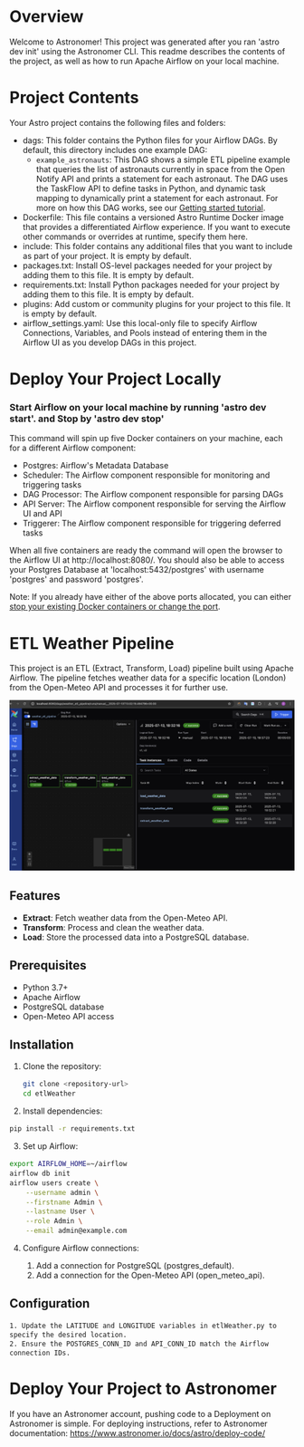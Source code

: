 # Overview

Welcome to Astronomer! This project was generated after you ran 'astro dev init' using the Astronomer CLI. This readme describes the contents of the project, as well as how to run Apache Airflow on your local machine.

# Project Contents

Your Astro project contains the following files and folders:

- dags: This folder contains the Python files for your Airflow DAGs. By default, this directory includes one example DAG:
  - `example_astronauts`: This DAG shows a simple ETL pipeline example that queries the list of astronauts currently in space from the Open Notify API and prints a statement for each astronaut. The DAG uses the TaskFlow API to define tasks in Python, and dynamic task mapping to dynamically print a statement for each astronaut. For more on how this DAG works, see our [Getting started tutorial](https://www.astronomer.io/docs/learn/get-started-with-airflow).
- Dockerfile: This file contains a versioned Astro Runtime Docker image that provides a differentiated Airflow experience. If you want to execute other commands or overrides at runtime, specify them here.
- include: This folder contains any additional files that you want to include as part of your project. It is empty by default.
- packages.txt: Install OS-level packages needed for your project by adding them to this file. It is empty by default.
- requirements.txt: Install Python packages needed for your project by adding them to this file. It is empty by default.
- plugins: Add custom or community plugins for your project to this file. It is empty by default.
- airflow_settings.yaml: Use this local-only file to specify Airflow Connections, Variables, and Pools instead of entering them in the Airflow UI as you develop DAGs in this project.

# Deploy Your Project Locally

### Start Airflow on your local machine by running 'astro dev start'. and Stop by 'astro dev stop'

This command will spin up five Docker containers on your machine, each for a different Airflow component:

- Postgres: Airflow's Metadata Database
- Scheduler: The Airflow component responsible for monitoring and triggering tasks
- DAG Processor: The Airflow component responsible for parsing DAGs
- API Server: The Airflow component responsible for serving the Airflow UI and API
- Triggerer: The Airflow component responsible for triggering deferred tasks

When all five containers are ready the command will open the browser to the Airflow UI at http://localhost:8080/. You should also be able to access your Postgres Database at 'localhost:5432/postgres' with username 'postgres' and password 'postgres'.

Note: If you already have either of the above ports allocated, you can either [stop your existing Docker containers or change the port](https://www.astronomer.io/docs/astro/cli/troubleshoot-locally#ports-are-not-available-for-my-local-airflow-webserver).

# ETL Weather Pipeline

This project is an ETL (Extract, Transform, Load) pipeline built using Apache Airflow. The pipeline fetches weather data for a specific location (London) from the Open-Meteo API and processes it for further use.

![ETL Weather Pipeline](images/dag.png)

## Features

- **Extract**: Fetch weather data from the Open-Meteo API.
- **Transform**: Process and clean the weather data.
- **Load**: Store the processed data into a PostgreSQL database.

## Prerequisites

- Python 3.7+
- Apache Airflow
- PostgreSQL database
- Open-Meteo API access

## Installation

1. Clone the repository:

   ```bash
   git clone <repository-url>
   cd etlWeather
   ```

2. Install dependencies:

```bash
pip install -r requirements.txt
```

3. Set up Airflow:

```bash
export AIRFLOW_HOME=~/airflow
airflow db init
airflow users create \
    --username admin \
    --firstname Admin \
    --lastname User \
    --role Admin \
    --email admin@example.com
```

4. Configure Airflow connections:

   1. Add a connection for PostgreSQL (postgres_default).
   2. Add a connection for the Open-Meteo API (open_meteo_api).

## Configuration

    1. Update the LATITUDE and LONGITUDE variables in etlWeather.py to specify the desired location.
    2. Ensure the POSTGRES_CONN_ID and API_CONN_ID match the Airflow connection IDs.

# Deploy Your Project to Astronomer

If you have an Astronomer account, pushing code to a Deployment on Astronomer is simple. For deploying instructions, refer to Astronomer documentation: https://www.astronomer.io/docs/astro/deploy-code/
